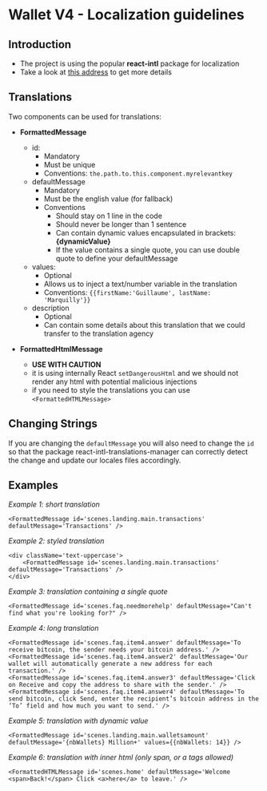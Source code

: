 # Wallet V4 - Localization guidelines

## Introduction
* The project is using the popular **react-intl** package for localization
* Take a look at [this address](https://github.com/yahoo/react-intl/wiki) to get more details

## Translations

Two components can be used for translations:

* **FormattedMessage**
    * id:
        * Mandatory
        * Must be unique
        * Conventions: `the.path.to.this.component.myrelevantkey`
    * defaultMessage
        * Mandatory
        * Must be the english value (for fallback)
        * Conventions
            * Should stay on 1 line in the code
            * Should never be longer than 1 sentence
            * Can contain dynamic values encapsulated in brackets: **{dynamicValue}**
            * If the value contains a single quote, you can use double quote to define your defaultMessage
    * values:
        * Optional
        * Allows us to inject a text/number variable in the translation
        * Conventions: `{{firstName:'Guillaume', lastName: 'Marquilly'}}`
    * description
        * Optional
        * Can contain some details about this translation that we could transfer to the translation agency

* **FormattedHtmlMessage** 
    * **USE WITH CAUTION**
    *  it is using internally React `setDangerousHtml` and we should not render any html with potential malicious injections
    *  if you need to style the translations you can use `<FormattedHTMLMessage>`

## Changing Strings

If you are changing the `defaultMessage` you will also need to change the `id` so that the package react-intl-translations-manager can correctly detect the change and update our locales files accordingly.

## Examples

*Example 1: short translation*
```
<FormattedMessage id='scenes.landing.main.transactions' defaultMessage='Transactions' />
```

*Example 2: styled translation*
```
<div className='text-uppercase'>
    <FormattedMessage id='scenes.landing.main.transactions' defaultMessage='Transactions' />
</div>
```

*Example 3: translation containing a single quote*
```
<FormattedMessage id='scenes.faq.needmorehelp' defaultMessage="Can't find what you're looking for?" />
```

*Example 4: long translation*
```
<FormattedMessage id='scenes.faq.item4.answer' defaultMessage='To receive bitcoin, the sender needs your bitcoin address.' />
<FormattedMessage id='scenes.faq.item4.answer2' defaultMessage='Our wallet will automatically generate a new address for each transaction.' />
<FormattedMessage id='scenes.faq.item4.answer3' defaultMessage='Click on Receive and copy the address to share with the sender.' />
<FormattedMessage id='scenes.faq.item4.answer4' defaultMessage='To send bitcoin, click Send, enter the recipient’s bitcoin address in the ‘To’ field and how much you want to send.' />
```

*Example 5: translation with dynamic value*
```
<FormattedMessage id='scenes.landing.main.walletsamount' defaultMessage='{nbWallets} Million+' values={{nbWallets: 14}} />
```

*Example 6: translation with inner html (only span, or a tags allowed)*
```
<FormattedHTMLMessage id='scenes.home' defaultMessage='Welcome <span>Back!</span> Click <a>here</a> to leave.' />
```
